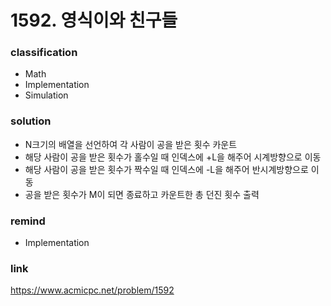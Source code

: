 # 1592. 영식이와 친구들

### classification
* Math
* Implementation
* Simulation

### solution
* N크기의 배열을 선언하여 각 사람이 공을 받은 횟수 카운트
* 해당 사람이 공을 받은 횟수가 홀수일 때 인덱스에 +L을 해주어 시계방향으로 이동
* 해당 사람이 공을 받은 횟수가 짝수일 때 인덱스에 -L을 해주어 반시계방향으로 이동
* 공을 받은 횟수가 M이 되면 종료하고 카운트한 총 던진 횟수 출력

### remind
* Implementation

### link
https://www.acmicpc.net/problem/1592